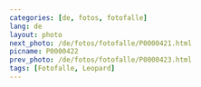 ```yaml
---
categories: [de, fotos, fotofalle]
lang: de
layout: photo
next_photo: /de/fotos/fotofalle/P0000421.html
picname: P0000422
prev_photo: /de/fotos/fotofalle/P0000423.html
tags: [Fotofalle, Leopard]
---
```

